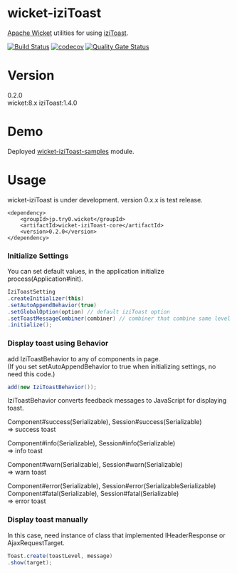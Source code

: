 # wicket-iziToast
[Apache Wicket](https://wicket.apache.org/) utilities for using [iziToast](http://izitoast.marcelodolza.com/).  


[![Build Status](https://travis-ci.org/try0/wicket-iziToast.svg?branch=master)](https://travis-ci.org/try0/wicket-iziToast)
[![codecov](https://codecov.io/gh/try0/wicket-iziToast/branch/master/graph/badge.svg)](https://codecov.io/gh/try0/wicket-iziToast)
[![Quality Gate Status](https://sonarcloud.io/api/project_badges/measure?project=jp.try0.wicket%3Awicket-iziToast-parent&metric=alert_status)](https://sonarcloud.io/dashboard?id=jp.try0.wicket%3Awicket-iziToast-parent)


# Version
0.2.0  
wicket:8.x iziToast:1.4.0



# Demo
Deployed [wicket-iziToast-samples](https://try0.jp/app/wicket-iziToast-samples/) module.



# Usage
wicket-iziToast is under development.
version 0.x.x is test release.

```
<dependency>
    <groupId>jp.try0.wicket</groupId>
    <artifactId>wicket-iziToast-core</artifactId>
    <version>0.2.0</version>
</dependency>
```


### Initialize Settings
You can set default values, in the application initialize process(Application#init).
```java
IziToastSetting
.createInitializer(this)
.setAutoAppendBehavior(true)
.setGlobalOption(option) // default iziToast option
.setToastMessageCombiner(combiner) // combiner that combine same level feedback messages.
.initialize();
```


### Display toast using Behavior

add IziToastBehavior to any of components in page.  
(If you set setAutoAppendBehavior to true when initializing settings, no need this code.)
```java
add(new IziToastBehavior());
```

IziToastBehavior converts feedback messages to JavaScript for displaying toast.

Component#success(Serializable), Session#success(Serializable)  
⇒ success toast  

Component#info(Serializable), Session#info(Serializable)  
⇒ info toast  

Component#warn(Serializable), Session#warn(Serializable)  
⇒ warn toast  

Component#error(Serializable), Session#error(SerializableSerializable)  
Component#fatal(Serializable), Session#fatal(Serializable)  
⇒ error toast  


### Display toast manually
In this case, need instance of class that implemented IHeaderResponse or AjaxRequestTarget.

```java
Toast.create(toastLevel, message)
.show(target);
```

